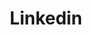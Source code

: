 ---
title: Linkedin
icon: carbon:logo-linkedin
url: https://www.linkedin.com/in/francisco-s%C3%A1nchez-garrido-256037126/
---
